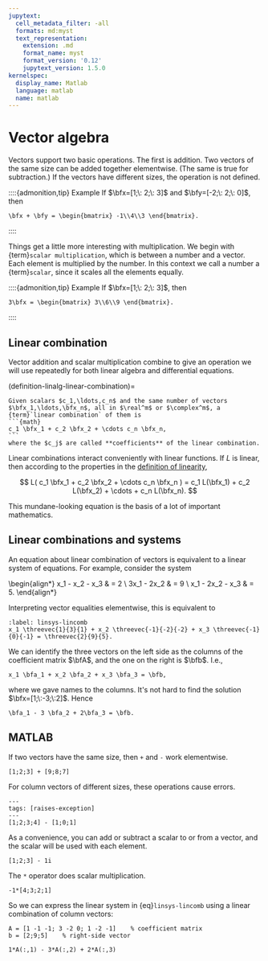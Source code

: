 ```yaml
---
jupytext:
  cell_metadata_filter: -all
  formats: md:myst
  text_representation:
    extension: .md
    format_name: myst
    format_version: '0.12'
    jupytext_version: 1.5.0
kernelspec:
  display_name: Matlab
  language: matlab
  name: matlab
---
```


# Vector algebra

Vectors support two basic operations. The first is addition. Two vectors of the same size can be added together elementwise. (The same is true for subtraction.) If the vectors have different sizes, the operation is not defined.

::::{admonition,tip} Example
If $\bfx=[1;\: 2;\: 3]$ and $\bfy=[-2;\: 2;\: 0]$, then 
```{math}
\bfx + \bfy = \begin{bmatrix} -1\\4\\3 \end{bmatrix}.
```
::::

Things get a little more interesting with multiplication. We begin with {term}`scalar multiplication`, which is between a number and a vector. Each element is multiplied by the number. In this context we call a number a {term}`scalar`, since it scales all the elements equally.

::::{admonition,tip} Example
If $\bfx=[1;\: 2;\: 3]$, then
```{math}
3\bfx = \begin{bmatrix} 3\\6\\9 \end{bmatrix}.
```
::::

## Linear combination

Vector addition and scalar multiplication combine to give an operation we will use repeatedly for both linear algebra and differential equations.

(definition-linalg-linear-combination)=

````{proof:definition} Linear combination
Given scalars $c_1,\ldots,c_n$ and the same number of vectors $\bfx_1,\ldots,\bfx_n$, all in $\real^m$ or $\complex^m$, a {term}`linear combination` of them is
```{math}
c_1 \bfx_1 + c_2 \bfx_2 + \cdots c_n \bfx_n,
```
where the $c_j$ are called **coefficients** of the linear combination.
````

Linear combinations interact conveniently with linear functions. If $L$ is linear, then according to the properties in the [definition of linearity](definition-linear),

$$
L( c_1 \bfx_1 + c_2 \bfx_2 + \cdots c_n \bfx_n ) = c_1 L(\bfx_1) + c_2 L(\bfx_2) + \cdots + c_n L(\bfx_n).
$$

This mundane-looking equation is the basis of a lot of important mathematics.

## Linear combinations and systems

An equation about linear combination of vectors is equivalent to a linear system of equations. For example, consider the system

\begin{align*}
x_1 - x_2  - x_3 & = 2 \\
3x_1 - 2x_2 & = 9 \\
x_1 - 2x_2 - x_3 & = 5.
\end{align*}

Interpreting vector equalities elementwise, this is equivalent to

```{math}
:label: linsys-lincomb
x_1 \threevec{1}{3}{1} + x_2 \threevec{-1}{-2}{-2} + x_3 \threevec{-1}{0}{-1} = \threevec{2}{9}{5}.
```

We can identify the three vectors on the left side as the columns of the coefficient matrix $\bfA$, and the one on the right is $\bfb$. I.e.,

```{math}
x_1 \bfa_1 + x_2 \bfa_2 + x_3 \bfa_3 = \bfb,
```

where we gave names to the columns. It's not hard to find the solution $\bfx=[1;\:-3;\:2]$. Hence

```{math}
\bfa_1 - 3 \bfa_2 + 2\bfa_3 = \bfb.
```

<!-- ## Vector multiplication

There are two kinds of multiplication between vectors. One is the {term}`inner product`, which is defined only for vectors of the same size. In the case of $\real^4$, for example,

```{math}
\bfx^T \bfy = x_1 y_1 + x_2 y_2 + x_3 y_3 + x_4y_4.
```

```{note}
The ${}^T$ superscript means **transpose**, which converts matrix and vector rows to columns and vice versa. 
```

The result is a scalar (i.e., number). This is the same as the dot product of vector calculus in two or three dimensions.

The other method of vector multiplication is *not* the cross product, however. It is the {term}`outer product`, which is defined for vectors of any sizes. It is easiest to demonstrate for small dimensions. If $\bfx\in\real^3$ and $\bfy\in\real^4$, then

$$
\bfx\bfy^T = \begin{bmatrix}  x_1 y_1 & x_1y_2 & x_1 y_3 & x_1y_4 \\
x_2 y_1 & x_2y_2 & x_2 y_3 & x_2y_4 \\
x_3 y_1 & x_3y_2 & x_3 y_3 & x_3y_4  
\end{bmatrix}.
$$

In general, if $\bfx$ is an $m$-vector and $\bfy$ is an $n$-vector, then $\bfx\bfy^T$ is an $m\times n$ matrix whose $(i,j)$ element is $x_iy_j$. We will not have a lot of use for outer products, but they have generated renewed interest of late in machine learning methods. -->

## MATLAB

If two vectors have the same size, then `+` and `-` work elementwise. 

```{code-cell}
[1;2;3] + [9;8;7]
```

For column vectors of different sizes, these operations cause errors.

```{code-cell}
---
tags: [raises-exception]
---
[1;2;3;4] - [1;0;1]
```

As a convenience, you can add or subtract a scalar to or from a vector, and the scalar will be used with each element.

```{code-cell}
[1;2;3] - 1i
```

The `*` operator does scalar multiplication.

```{code-cell}
-1*[4;3;2;1]
```

So we can express the linear system in {eq}`linsys-lincomb` using a linear combination of column vectors:

```{code-cell}
A = [1 -1 -1; 3 -2 0; 1 -2 -1]    % coefficient matrix
b = [2;9;5]    % right-side vector
```

```{code-cell}
1*A(:,1) - 3*A(:,2) + 2*A(:,3)
```

<!-- 
Inner and outer products on column vectors are achieved with `x'*y` and `x*y'`, respectively.

```{code-cell}
x = [3;2;1];    % semicolon suppresses output
y = [-1;1;-2];
innerprod1 = x'*y
innerprod2 = y'*x
```

As the output above suggests, the inner product is commutative. The same is not true of outer products:

```{code-cell}
outerprod1 = x*y'
outerprod2 = y*x'
``` -->
